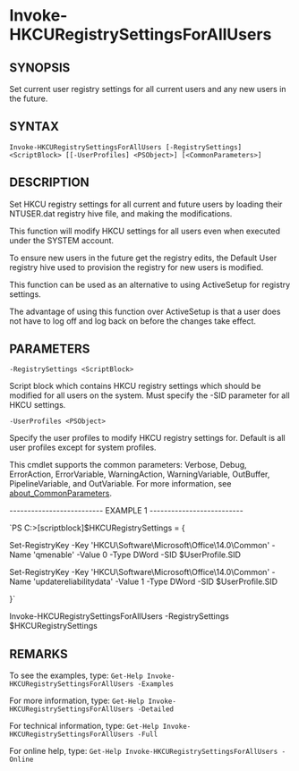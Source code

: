 # Invoke-HKCURegistrySettingsForAllUsers

## SYNOPSIS

Set current user registry settings for all current users and any new users in the future.

## SYNTAX

 `Invoke-HKCURegistrySettingsForAllUsers [-RegistrySettings] <ScriptBlock> [[-UserProfiles] <PSObject>] [<CommonParameters>]`

## DESCRIPTION

Set HKCU registry settings for all current and future users by loading their NTUSER.dat registry hive file, and making the modifications.

This function will modify HKCU settings for all users even when executed under the SYSTEM account.

To ensure new users in the future get the registry edits, the Default User registry hive used to provision the registry for new users is modified.

This function can be used as an alternative to using ActiveSetup for registry settings.

The advantage of using this function over ActiveSetup is that a user does not have to log off and log back on before the changes take effect.

## PARAMETERS

`-RegistrySettings <ScriptBlock>`

Script block which contains HKCU registry settings which should be modified for all users on the system. Must specify the -SID parameter for all HKCU settings.

`-UserProfiles <PSObject>`

Specify the user profiles to modify HKCU registry settings for. Default is all user profiles except for system profiles.

<CommonParameters>

This cmdlet supports the common parameters: Verbose, Debug, ErrorAction, ErrorVariable, WarningAction, WarningVariable, OutBuffer, PipelineVariable, and OutVariable. For more information, see [about_CommonParameters](https:/go.microsoft.com/fwlink/?LinkID=113216).

-------------------------- EXAMPLE 1 --------------------------

`PS C:>[scriptblock]$HKCURegistrySettings = {

Set-RegistryKey -Key 'HKCU\Software\Microsoft\Office\14.0\Common' -Name 'qmenable' -Value 0 -Type DWord -SID $UserProfile.SID

Set-RegistryKey -Key 'HKCU\Software\Microsoft\Office\14.0\Common' -Name 'updatereliabilitydata' -Value 1 -Type DWord -SID $UserProfile.SID

}`

Invoke-HKCURegistrySettingsForAllUsers -RegistrySettings $HKCURegistrySettings

## REMARKS

To see the examples, type: `Get-Help Invoke-HKCURegistrySettingsForAllUsers -Examples`

For more information, type: `Get-Help Invoke-HKCURegistrySettingsForAllUsers -Detailed`

For technical information, type: `Get-Help Invoke-HKCURegistrySettingsForAllUsers -Full`

For online help, type: `Get-Help Invoke-HKCURegistrySettingsForAllUsers -Online`
